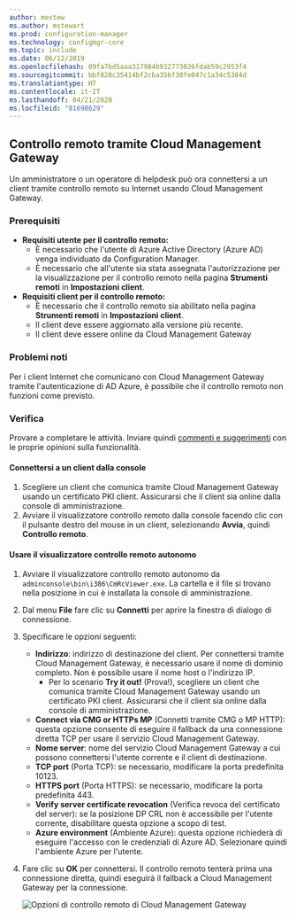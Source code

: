 ```yaml
---
author: mestew
ms.author: mstewart
ms.prod: configuration-manager
ms.technology: configmgr-core
ms.topic: include
ms.date: 06/12/2019
ms.openlocfilehash: 09fa7bd5aaa317984b932773026fdab59c2953f4
ms.sourcegitcommit: bbf820c35414bf2cba356f30fe047c1a34c5384d
ms.translationtype: HT
ms.contentlocale: it-IT
ms.lasthandoff: 04/21/2020
ms.locfileid: "81698629"
---
```

## <a name="remote-control-anywhere-using-cloud-management-gateway"></a>Controllo remoto tramite Cloud Management Gateway
<!--4575930-->
Un amministratore o un operatore di helpdesk può ora connettersi a un client tramite controllo remoto su Internet usando Cloud Management Gateway.

### <a name="prerequisites"></a>Prerequisiti

- **Requisiti utente per il controllo remoto:**
   - È necessario che l'utente di Azure Active Directory (Azure AD) venga individuato da Configuration Manager.
   - È necessario che all'utente sia stata assegnata l'autorizzazione per la visualizzazione per il controllo remoto nella pagina **Strumenti remoti** in **Impostazioni client**.
- **Requisiti client per il controllo remoto:**
   - È necessario che il controllo remoto sia abilitato nella pagina **Strumenti remoti** in **Impostazioni client**.
   - Il client deve essere aggiornato alla versione più recente.
   - Il client deve essere online da Cloud Management Gateway

### <a name="known-issues"></a>Problemi noti

Per i client Internet che comunicano con Cloud Management Gateway tramite l'autenticazione di AD Azure, è possibile che il controllo remoto non funzioni come previsto.

### <a name="try-it-out"></a>Verifica

Provare a completare le attività. Inviare quindi [commenti e suggerimenti](../../../../understand/find-help.md#product-feedback) con le proprie opinioni sulla funzionalità.

#### <a name="connect-to-a-client-from-the-console"></a>Connettersi a un client dalla console

1. Scegliere un client che comunica tramite Cloud Management Gateway usando un certificato PKI client. Assicurarsi che il client sia online dalla console di amministrazione. 
1. Avviare il visualizzatore controllo remoto dalla console facendo clic con il pulsante destro del mouse in un client, selezionando **Avvia**, quindi **Controllo remoto**.


#### <a name="use-the-standalone-remote-control-viewer"></a>Usare il visualizzatore controllo remoto autonomo

1. Avviare il visualizzatore controllo remoto autonomo da `adminconsole\bin\i386\CmRcViewer.exe`. La cartella e il file si trovano nella posizione in cui è installata la console di amministrazione.
1. Dal menu **File** fare clic su **Connetti** per aprire la finestra di dialogo di connessione.
1. Specificare le opzioni seguenti:
   - **Indirizzo**: indirizzo di destinazione del client. Per connettersi tramite Cloud Management Gateway, è necessario usare il nome di dominio completo. Non è possibile usare il nome host o l'indirizzo IP.
       - Per lo scenario **Try it out!** (Prova!), scegliere un client che comunica tramite Cloud Management Gateway usando un certificato PKI client. Assicurarsi che il client sia online dalla console di amministrazione.  
   - **Connect via CMG or HTTPs MP** (Connetti tramite CMG o MP HTTP): questa opzione consente di eseguire il fallback da una connessione diretta TCP per usare il servizio Cloud Management Gateway.
   - **Nome server**: nome del servizio Cloud Management Gateway a cui possono connettersi l'utente corrente e il client di destinazione.
   - **TCP port** (Porta TCP): se necessario, modificare la porta predefinita 10123.
   - **HTTPS port** (Porta HTTPS): se necessario, modificare la porta predefinita 443.
   - **Verify server certificate revocation** (Verifica revoca del certificato del server): se la posizione DP CRL non è accessibile per l'utente corrente, disabilitare questa opzione a scopo di test.
   - **Azure environment** (Ambiente Azure): questa opzione richiederà di eseguire l'accesso con le credenziali di Azure AD. Selezionare quindi l'ambiente Azure per l'utente.
1. Fare clic su **OK** per connettersi. Il controllo remoto tenterà prima una connessione diretta, quindi eseguirà il fallback a Cloud Management Gateway per la connessione. 


    ![Opzioni di controllo remoto di Cloud Management Gateway](../../media/4575930-remote-control-cmg.png)
